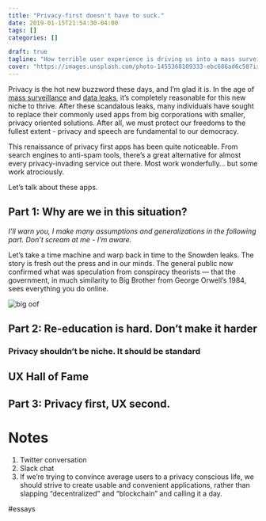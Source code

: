 ```yaml
---
title: "Privacy-first doesn't have to suck."
date: 2019-01-15T21:54:30-04:00
tags: []
categories: []

draft: true
tagline: "How terrible user experience is driving us into a mass surveillance future."
cover: "https://images.unsplash.com/photo-1455368109333-ebc686ad6c58?ixlib=rb-1.2.1&ixid=eyJhcHBfaWQiOjEyMDd9&auto=format&fit=crop&w=1355&q=80"
---
```


Privacy is the hot new buzzword these days, and I’m glad it is. In the age of [mass surveillance](f) and [data leaks](https://www.theguardian.com/news/series/cambridge-analytica-files), it’s completely reasonable for this new niche to thrive. After these scandalous leaks, many individuals have sought to replace their commonly used apps from big corporations with smaller, privacy oriented solutions. After all, we must protect our freedoms to the fullest extent - privacy and speech are fundamental to our democracy. 

This renaissance of privacy first apps has been quite noticeable. From search engines to anti-spam tools, there’s a great alternative for almost every privacy-invading service out there. Most work wonderfully… but some work atrociously.

Let’s talk about these apps.

## Part 1: Why are we in this situation?
_I’ll warn you, I make many assumptions and generalizations in the following part. Don’t scream at me - I’m aware._

Let’s take a time machine and warp back in time to the Snowden leaks. 
The story is fresh out the press and in our minds.  The general public now confirmed what was speculation from conspiracy theorists — that the government, in much similarity to Big Brother from George Orwell’s 1984, sees everything you do online.

![big oof](https://i.imgur.com/ZLzN5gW.png)

## Part 2: Re-education is hard. Don’t make it harder
### Privacy shouldn’t be niche. It should be standard
## UX Hall of Fame
## Part 3: Privacy first, UX second. 

# Notes
1. Twitter conversation
2. Slack chat
3. If we’re trying to convince average users to a privacy conscious life, we should strive to create usable and convenient applications, rather than slapping “decentralized” and “blockchain” and calling it a day.

#essays